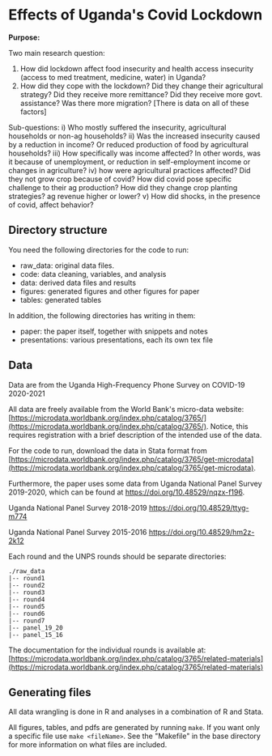 # Effects of Uganda's Covid Lockdown

**Purpose:**

Two main research question: 
1) How did lockdown affect food insecurity and health access insecurity (access to med treatment, medicine, water) in Uganda?
2) How did they cope with the lockdown? Did they change their agricultural strategy? Did they receive more remittance? Did they receive more govt. assistance? Was there more migration? [There is data on all of these factors]

Sub-questions:
i) Who mostly suffered the insecurity, agricultural households or non-ag households?
ii) Was the increased insecurity caused by a reduction in income? Or reduced production of food by agricultural households?
iii) How specifically was income affected? In other words, was it because of unemployment, or reduction in self-employment income or changes in agriculture?
iv) how were agricultural practices affected? Did they not grow crop because of covid? How did covid pose specific challenge to their ag production? How did they change crop planting strategies? ag revenue higher or lower?
v) How did shocks, in the presence of covid, affect behavior? 


## Directory structure

You need the following directories for the code to run:

- raw_data: original data files.
- code: data cleaning, variables, and analysis
- data: derived data files and results
- figures: generated figures and other figures for paper
- tables: generated tables

In addition, the following directories has writing in them:

- paper: the paper itself, together with snippets and notes
- presentations: various presentations, each its own tex file

## Data 

Data are from the Uganda High-Frequency Phone Survey on COVID-19 2020-2021

All data are freely available from the World Bank's micro-data website:
[https://microdata.worldbank.org/index.php/catalog/3765/](https://microdata.worldbank.org/index.php/catalog/3765/).
Notice, this requires registration with a brief description of the
intended use of the data.

For the code to run, download the data in Stata format from
[https://microdata.worldbank.org/index.php/catalog/3765/get-microdata](https://microdata.worldbank.org/index.php/catalog/3765/get-microdata).

Furthermore, the paper uses some data from Uganda National Panel Survey 2019-2020,
which can be found at https://doi.org/10.48529/nqzx-f196.

Uganda National Panel Survey 2018-2019
https://doi.org/10.48529/ttyg-m774

Uganda National Panel Survey 2015-2016
https://doi.org/10.48529/hm2z-2k12

Each round and the UNPS rounds should be separate directories:

```
./raw_data
|-- round1
|-- round2
|-- round3
|-- round4
|-- round5
|-- round6
|-- round7
|-- panel_19_20
|-- panel_15_16
```

The documentation for the individual rounds is available at:
[https://microdata.worldbank.org/index.php/catalog/3765/related-materials](https://microdata.worldbank.org/index.php/catalog/3765/related-materials)



##  Generating files

All data wrangling is done in R and analyses in a combination of R
and Stata.

All figures, tables, and pdfs are generated by running `make`.
If you want only a specific file use `make <fileName>`.
See the "Makefile" in the base directory for more information 
on what files are included.


